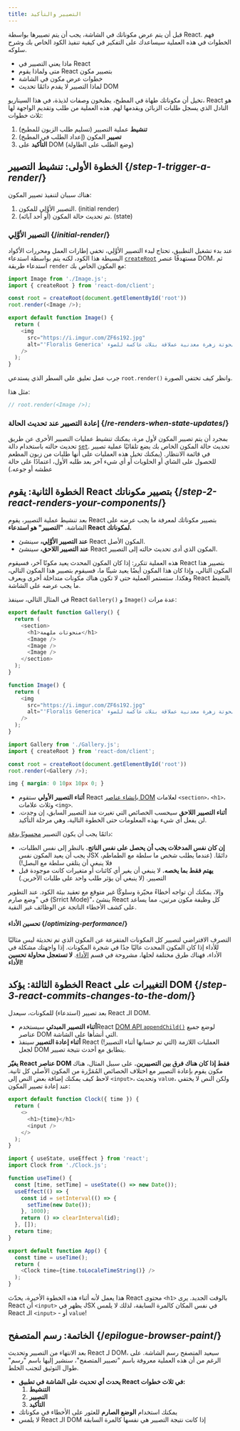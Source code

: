 ```yaml
---
title: التصيير والتأكيد
---
```


<Intro>

قبل أن يتم عرض مكوناتك في الشاشة، يجب أن يتم تصييرها بواسطة React. فهم الخطوات في هذه العملية سيساعدك على التفكير في كيفية تنفيذ الكود الخاص بك وشرح سلوكه.

</Intro>

<YouWillLearn>

* ماذا يعني التصيير في React
* متى ولماذا يقوم React بتصيير مكون
* خطوات عرض مكون في الشاشة
* لماذا التصيير لا يقدم دائمًا تحديث DOM

</YouWillLearn>

تخيل أن مكوناتك طهاة في المطبخ، يطبخون وصفات لذيذة، في هذا السيناريو، React هو النادل الذي يسجل طلبات الزبائن ويقدمها لهم. هذه العملية من طلب وتقديم الواجهة لها ثلاث خطوات:

1. **تنشيط** عملية التصيير (تسليم طلب الزبون للمطبخ)
2. **تصيير** المكون (إعداد الطلب في المطبخ)
3. **التأكيد** على DOM (وضع الطلب على الطاولة)

<IllustrationBlock sequential>
  <Illustration caption="تنشيط" alt="تمثل React دور خادم المطعم، تجلب الطلبات من المستخدمين وتوصلها إلى مطبخ المكونات" src="/images/docs/illustrations/i_render-and-commit1.png" />
  <Illustration catpion="تصيير" alt="يقدم الطاهي (بطاقة Card) مكون Card جديد لـ React" src="/images/docs/illustrations/i_render-and-commit2.png" />
  <Illustration caption="تأكيد" alt="يقدم React البطاقة للمستخدم على طاولته" src="/images/docs/illustrations/i_render-and-commit3.png" />
</IllustrationBlock>

## الخطوة الأولى: تنشيط التصيير {/*step-1-trigger-a-render*/}

هناك سببان لتنفيذ تصيير المكون:

1. التصيير الأوَّلِي للمكون. (initial render)
2. تم تحديث حالة المكون (أو أحد آبائه). (state)

### التصيير الأوَّلِي {/*initial-render*/}

عند بدء تشغيل التطبيق، تحتاج لبدء التصيير الأوَّلِي، تخفي إطارات العمل ومحررات الأكواد البسيطة هذا الكود، لكنه يتم بواسطة استدعاء [`createRoot`](/reference/react-dom/client/createRoot) مستهدفًا عنصر DOM، ثم استدعاء طريقة `render` مع المكون الخاص بك:

<Sandpack>

```js src/index.js active
import Image from './Image.js';
import { createRoot } from 'react-dom/client';

const root = createRoot(document.getElementById('root'))
root.render(<Image />);
```

```js src/Image.js
export default function Image() {
  return (
    <img
      src="https://i.imgur.com/ZF6s192.jpg"
      alt="'Floralis Generica' لإدواردو كاتالانو: منحوتة زهرة معدنية عملاقة بتلات عاكسة للضوء"
    />
  );
}
```

</Sandpack>

جرب عمل تعليق على السطر الذي يستدعي `root.render()` وانظر كيف تختفي الصورة. 

مثل هذا: 

```js
// root.render(<Image />);
```

### إعادة التصيير عند تحديث الحالة {/*re-renders-when-state-updates*/}

بمجرد أن يتم تصيير المكون لأول مرة، يمكنك تنشيط عمليات التصيير الأخرى عن طريق تحديث حالته باستخدام دالة [`set`](/reference/react/useState#setstate). تحديث حالة المكون الخاص بك يضع تلقائيًا عملية تصيير في قائمة الانتظار. (يمكنك تخيل هذه العمليات على أنها طلبات من زبون المطعم للحصول على الشاي أو الحلويات أو أي شيء آخر بعد طلبه الأول، اعتمادًا على حالة عطشه أو جوعه.)

<IllustrationBlock sequential>
  <Illustration caption="تحديث الحالة..." alt="React كخادم في مطعم، يقدم واجهة مستخدم بطاقة للمستخدم، ويمثل المستخدم بزبون مع مؤشر لرأسه. يعبر الزبون عن رغبته في الحصول على بطاقة وردية، وليس سوداء!" src="/images/docs/illustrations/i_rerender1.png" />
  <Illustration caption="...يؤدي إلى..." alt="يعود React إلى مطبخ المكونات ويخبر طاهي البطاقات أنه يحتاج إلى بطاقة وردية." src="/images/docs/illustrations/i_rerender2.png" />
  <Illustration caption="...تصيير!" alt="يعطي طاهي البطاقات React البطاقة الوردية." src="/images/docs/illustrations/i_rerender3.png" />
</IllustrationBlock>

## الخطوة الثانية: يقوم React بتصيير مكوناتك {/*step-2-react-renders-your-components*/}

بعد تنشيط عملية التصيير، يقوم React بتصيير مكوناتك لمعرفة ما يجب عرضه على الشاشة. **"التصيير" هو استدعاء React لمكوناتك.**

* **عند التصيير الأوَّلِي،** سينشئ React المكون الأصل.
* **عند التصيير اللاحق،** سينشئ React المكون الذي أدى تحديث حالته إلى التصيير.

هذه العملية تتكرر: إذا كان المكون المحدث يعيد مكونًا آخر، فسيقوم React بتصيير هذا المكون التالي، وإذا كان هذا المكون أيضًا يعيد شيئًا ما، فسيقوم بتصيير هذا المكون التالي، وهكذا. ستستمر العملية حتى لا تكون هناك مكونات متداخلة أخرى ويعرف React بالضبط ما يجب عرضه على الشاشة.

في المثال التالي، سينفذ React `Gallery()` و `Image()` عدة مرات:

<Sandpack>

```js src/Gallery.js active
export default function Gallery() {
  return (
    <section>
      <h1>منحوتات ملهمة</h1>
      <Image />
      <Image />
      <Image />
    </section>
  );
}

function Image() {
  return (
    <img
      src="https://i.imgur.com/ZF6s192.jpg"
      alt="'Floralis Generica' لإدواردو كاتالانو: منحوتة زهرة معدنية عملاقة بتلات عاكسة للضوء"
    />
  );
}
```

```js src/index.js
import Gallery from './Gallery.js';
import { createRoot } from 'react-dom/client';

const root = createRoot(document.getElementById('root'))
root.render(<Gallery />);
```

```css
img { margin: 0 10px 10px 0; }
```

</Sandpack>

* **أثناء التصيير الأولي** ستقوم React [بإنشاء عناصر DOM](https://developer.mozilla.org/docs/Web/API/Document/createElement) لعلامات `<section>`، `<h1>`، وثلاث علامات `<img>`.
* **أثناء التصيير اللاحق** سيحسب الخصائص التي تغيرت منذ التصيير السابق، إن وجدت. لن يفعل أي شيء بهذه المعلومات حتى الخطوة التالية، وهي مرحلة التأكيد.

<Pitfall>

دائمًا يجب أن يكون التصيير [محسوبًا بدقة](/learn/keeping-components-pure):

* **إن كان نفس المدخلات يجب أن يحصل على نفس الناتج.** بالنظر إلى نفس الطلبات، يجب أن يعيد المكون نفس JSX دائمًا. (عندما يطلب شخص ما سلطة مع الطماطم، فلا ينبغي أن يتلقى سلطة مع البصل!)
* **يهتم فقط بما يخصه.** لا ينبغي أن يغير أي كائنات أو متغيرات كانت موجودة قبل التصيير. (لا ينبغي أن يؤثر طلب واحد على طلبات الآخرين.)

وإلا، يمكنك أن تواجه أخطاءً محيّرة وسلوكًا غير متوقع مع تعقيد بيئة الكود. عند التطوير في "وضع صارم (Srrict Mode)"، ينشئ React كل وظيفة مكون مرتين، مما يساعد على كشف الأخطاء الناتجة عن الوظائف غير النقية.

</Pitfall>

<DeepDive>

#### تحسين الأداء {/*optimizing-performance*/}

التصرف الافتراضي لتصيير كل المكونات المتفرعة عن المكون الذي تم تحديثة ليس مثاليًا للأداء إذا كان المكون المحدث عاليًا جدًا في شجرة المكونات. إذا واجهتك مشكلة في الأداء، فهناك طرق مختلفة لحلها، مشروحة في قسم [الأداء](https://reactjs.org/docs/optimizing-performance.html). **لا تستعجل محاولة تحسين الأداء!**

</DeepDive>

## الخطوة الثالثة: يؤكد React التغييرات على DOM {/*step-3-react-commits-changes-to-the-dom*/}

بعد تصيير (استدعاء) للمكونات، سيعدل React الـ DOM.

* **أثناء التصيير المبدئي** سيستخدمReact [DOM API `appendChild()`](https://developer.mozilla.org/docs/Web/API/Node/appendChild) لوضع جميع عناصر DOM التي أنشأها على الشاشة.
* **أثناء إعادة التصيير** سينفذ React العمليات اللازمة (التي تم حسابها أثناء التصيير!) لجعل DOM يتطابق مع أحدث نتيجة تصيير.

**يغيّر React عناصر DOM فقط إذا كان هناك فرق بين التصييرين.** على سبيل المثال، هناك مكون يقوم بإعادة التصيير مع اختلاف الخصائص المُمَرَّرة من المكون الأصلي كل ثانية. لاحظ كيف يمكنك إضافة بعض النص إلى `<input>`، وتحديث `value`، ولكن النص لا يختفي عند إعادة تصيير المكون:

<Sandpack>

```js src/Clock.js active
export default function Clock({ time }) {
  return (
    <>
      <h1>{time}</h1>
      <input />
    </>
  );
}
```

```js src/App.js hidden
import { useState, useEffect } from 'react';
import Clock from './Clock.js';

function useTime() {
  const [time, setTime] = useState(() => new Date());
  useEffect(() => {
    const id = setInterval(() => {
      setTime(new Date());
    }, 1000);
    return () => clearInterval(id);
  }, []);
  return time;
}

export default function App() {
  const time = useTime();
  return (
    <Clock time={time.toLocaleTimeString()} />
  );
}
```

</Sandpack>

هذا يعمل لأنه أثناء هذه الخطوة الأخيرة، يحدّث React محتوى `<h1>` بالوقت الجديد. يرى React أن `<input>` يظهر في JSX في نفس المكان كالمرة السابقة، لذلك لا يلمس React الـ `<input>` - أو `value`!

## الخاتمة: رسم المتصفح {/*epilogue-browser-paint*/}

بعد الانتهاء من التصيير وتحديث React لـ DOM، سيعيد المتصفح رسم الشاشة. على الرغم من أن هذه العملية معروفة باسم "تصيير المتصفح"، سنشير إليها باسم "رسم" طوال التوثيق لتجنب الخلط.

<Illustration alt="رسم المتصفح: لا يزال حيًَا مع عنصر البطاقة'." src="/images/docs/illustrations/i_browser-paint.png" />

<Recap>

* **يحدث أي تحديث على الشاشة في تطبيق React في ثلاث خطوات:**
  1. **التنشيط**
  2. **التصيير**
  3. **التأكيد**
* يمكنك استخدام **الوضع الصارم** للعثور على الأخطاء في مكوناتك
* لا يلمس React الـ DOM إذا كانت نتيجة التصيير هي نفسها كالمرة السابقة

</Recap>

